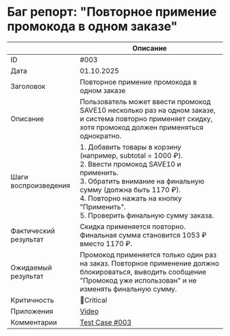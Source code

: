 # Баг репорт: "Повторное примение промокода в одном заказе"
|                       | Описание                                                                                                                                             |
| --------------------- | ---------------------------------------------------------------------------------------------------------------------------------------------------- |
| ID                    | #003 |
| Дата                  | 01.10.2025 |
| Заголовок             | Повторное примение промокода в одном заказе |
| Описание              | Пользователь может ввести промокод SAVE10 несколько раз на одном заказе, и система повторно применяет скидку, хотя промокод должен применяться однократно. |
| Шаги воспроизведения  | 1. Добавить товары в корзину (например, subtotal = 1000 ₽).<br>2. Ввести промокод SAVE10 и применить.<br>3. Обратить внимание на финальную сумму (должна быть 1170 ₽).<br>4. Повторно нажать на кнопку "Применить".<br>5. Проверить финальную сумму заказа. |
| Фактический результат | Скидка применяется повторно. Финальная сумма становится 1053 ₽ вместо 1170 ₽. |
| Ожидаемый результат   | Промокод применяется только один раз на заказ. Повторное применение должно блокироваться, выводить сообщение "Промокод уже использован" и не изменять финальную сумму. |
| Критичность           | 🔴Critical |
| Приложения            | [Video](https://drive.google.com/file/d/1hHrCUbaSeQxScWse-dfaGoqxvEPmBuX7/view?usp=sharing) |
| Комментарии           | [Test Case #003](https://github.com/leryqq/Quality-Assurance-Portfolio/blob/main/TestCases/Web_RLT/TestCase_3.md) |
